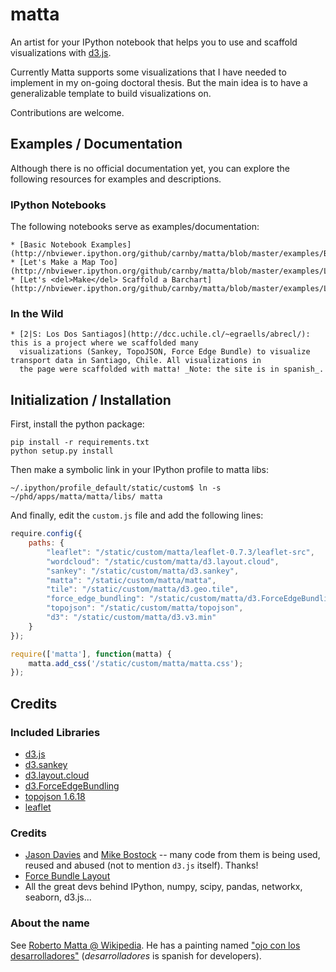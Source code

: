 # matta

An artist for your IPython notebook that helps you to use and scaffold visualizations with [d3.js](http://d3js.org).

Currently Matta supports some visualizations that I have needed to implement in my on-going doctoral thesis.
But the main idea is to have a generalizable template to build visualizations on.

Contributions are welcome.

## Examples / Documentation

Although there is no official documentation yet, you can explore the following resources for examples and descriptions.

### IPython Notebooks

The following notebooks serve as examples/documentation:

    * [Basic Notebook Examples](http://nbviewer.ipython.org/github/carnby/matta/blob/master/examples/Basic%20Examples.ipynb)
    * [Let's Make a Map Too](http://nbviewer.ipython.org/github/carnby/matta/blob/master/examples/Let's%20Make%20a%20Map%20Too.ipynb)
    * [Let's <del>Make</del> Scaffold a Barchart](http://nbviewer.ipython.org/github/carnby/matta/blob/master/examples/Let's%20Make%20a%20Barchart.ipynb)

### In the Wild

    * [2|S: Los Dos Santiagos](http://dcc.uchile.cl/~egraells/abrecl/): this is a project where we scaffolded many
      visualizations (Sankey, TopoJSON, Force Edge Bundle) to visualize transport data in Santiago, Chile. All visualizations in
      the page were scaffolded with matta! _Note: the site is in spanish_.


## Initialization / Installation

First, install the python package:

```
pip install -r requirements.txt
python setup.py install
```

Then make a symbolic link in your IPython profile to matta libs:

```
~/.ipython/profile_default/static/custom$ ln -s ~/phd/apps/matta/matta/libs/ matta
```

And finally, edit the `custom.js` file and add the following lines:

```javascript
require.config({
    paths: {
        "leaflet": "/static/custom/matta/leaflet-0.7.3/leaflet-src",
        "wordcloud": "/static/custom/matta/d3.layout.cloud",
        "sankey": "/static/custom/matta/d3.sankey",
        "matta": "/static/custom/matta/matta",
        "tile": "/static/custom/matta/d3.geo.tile",
        "force_edge_bundling": "/static/custom/matta/d3.ForceEdgeBundling",
        "topojson": "/static/custom/matta/topojson",
        "d3": "/static/custom/matta/d3.v3.min"
    }
});

require(['matta'], function(matta) {
    matta.add_css('/static/custom/matta/matta.css');
});
```

## Credits

### Included Libraries

 * [d3.js](http://d3js.org)
 * [d3.sankey](http://bost.ocks.org/mike/sankey/)
 * [d3.layout.cloud](http://www.jasondavies.com/wordcloud/#%2F%2Fwww.jasondavies.com%2Fwordtree%2Fcat-in-the-hat.txt)
 * [d3.ForceEdgeBundling](https://github.com/upphiminn/d3.ForceBundle)
 * [topojson 1.6.18](https://github.com/mbostock/topojson)
 * [leaflet](http://leafletjs.com)

### Credits

 * [Jason Davies](http://www.jasondavies.com/) and [Mike Bostock](http://bost.ocks.org/mike/) -- many code from them is being used, reused and abused
   (not to mention `d3.js` itself). Thanks!
 * [Force Bundle Layout](https://github.com/upphiminn/d3.ForceBundle)
 * All the great devs behind IPython, numpy, scipy, pandas, networkx, seaborn, d3.js...

### About the name

See [Roberto Matta @ Wikipedia](https://en.wikipedia.org/wiki/Roberto_Matta).
He has a painting named ["ojo con los desarrolladores"](https://www.flickr.com/photos/83257355@N00/1352671334/?rb=1) (_desarrolladores_ is spanish for developers).

